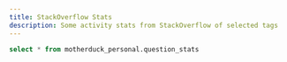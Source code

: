 ```yaml
---
title: StackOverflow Stats
description: Some activity stats from StackOverflow of selected tags
---
```


```sql question_stats
select * from motherduck_personal.question_stats
```

<script>
const colors = ['#5470C6', '#91CC75'];
$: options = {
  title: {
    text: 'Question Stats',
    left: 'left'
  },
  color: colors,
  tooltip: {
    trigger: 'axis',
    axisPointer: {
      type: 'cross'
    }
  },
  grid: {
    right: '20%'
  },
  toolbox: {
    feature: {
      dataView: { show: true, readOnly: false },
      restore: { show: true },
      saveAsImage: { show: true }
    }
  },
  legend: {
    data: ['Total Questions', 'Avg. Score']
  },
  xAxis: [
    {
      type: 'category',
      axisTick: {
        alignWithLabel: true
      },
      data: question_stats.map(row => row.status)
    }
  ],
  yAxis: [
    {
      type: 'value',
      name: 'Total Questions',
      position: 'left',
      alignTicks: true,
      axisLine: {
        show: true,
        lineStyle: {
          color: colors[0]
        }
      },
      axisLabel: {
        formatter: '{value} questions'
      }
    },
    {
      type: 'value',
      name: 'Avg. Score',
      position: 'right',
      alignTicks: true,
      axisLine: {
        show: true,
        lineStyle: {
          color: colors[1]
        }
      },
      axisLabel: {
        formatter: '{value} points'
      }
    }
  ],
  series: [
    {
      name: 'Total Questions',
      type: 'bar',
      yAxisIndex: 0,
      data: question_stats.map(row => row.total_questions)
    },
    {
      name: 'Avg. Score',
      type: 'line',
      yAxisIndex: 1,
      data: question_stats.map(row => row.avg_score)
    }
  ]
};
</script>

<ECharts
  config={options}
/>
